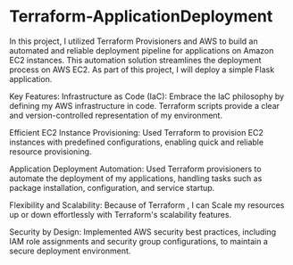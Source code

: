 # Terraform-ApplicationDeployment
In this project, I utilized Terraform Provisioners and AWS to build an automated and reliable deployment pipeline for applications on Amazon EC2 instances. This automation solution streamlines the deployment process on AWS EC2. As part of this project, I will deploy a simple Flask application.



Key Features:
Infrastructure as Code (IaC):
Embrace the IaC philosophy by defining my AWS infrastructure in code. Terraform scripts provide a clear and version-controlled representation of my environment.

Efficient EC2 Instance Provisioning:
Used Terraform to provision EC2 instances with predefined configurations, enabling quick and reliable resource provisioning.

Application Deployment Automation:
Used Terraform provisioners to automate the deployment of my applications, handling tasks such as package installation, configuration, and service startup.

Flexibility and Scalability:
Because of Terraform , I can Scale my resources up or down effortlessly with Terraform's scalability features.

Security by Design:
Implemented AWS security best practices, including IAM role assignments and security group configurations, to maintain a secure deployment environment.
